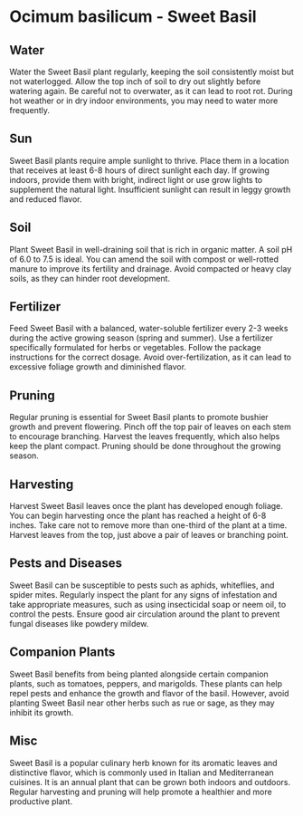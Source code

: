 # Ocimum basilicum - Sweet Basil

## Water

Water the Sweet Basil plant regularly, keeping the soil consistently moist but not waterlogged. Allow the top inch of soil to dry out slightly before watering again. Be careful not to overwater, as it can lead to root rot. During hot weather or in dry indoor environments, you may need to water more frequently.

## Sun

Sweet Basil plants require ample sunlight to thrive. Place them in a location that receives at least 6-8 hours of direct sunlight each day. If growing indoors, provide them with bright, indirect light or use grow lights to supplement the natural light. Insufficient sunlight can result in leggy growth and reduced flavor.

## Soil

Plant Sweet Basil in well-draining soil that is rich in organic matter. A soil pH of 6.0 to 7.5 is ideal. You can amend the soil with compost or well-rotted manure to improve its fertility and drainage. Avoid compacted or heavy clay soils, as they can hinder root development.

## Fertilizer

Feed Sweet Basil with a balanced, water-soluble fertilizer every 2-3 weeks during the active growing season (spring and summer). Use a fertilizer specifically formulated for herbs or vegetables. Follow the package instructions for the correct dosage. Avoid over-fertilization, as it can lead to excessive foliage growth and diminished flavor.

## Pruning

Regular pruning is essential for Sweet Basil plants to promote bushier growth and prevent flowering. Pinch off the top pair of leaves on each stem to encourage branching. Harvest the leaves frequently, which also helps keep the plant compact. Pruning should be done throughout the growing season.

## Harvesting

Harvest Sweet Basil leaves once the plant has developed enough foliage. You can begin harvesting once the plant has reached a height of 6-8 inches. Take care not to remove more than one-third of the plant at a time. Harvest leaves from the top, just above a pair of leaves or branching point.

## Pests and Diseases

Sweet Basil can be susceptible to pests such as aphids, whiteflies, and spider mites. Regularly inspect the plant for any signs of infestation and take appropriate measures, such as using insecticidal soap or neem oil, to control the pests. Ensure good air circulation around the plant to prevent fungal diseases like powdery mildew.

## Companion Plants

Sweet Basil benefits from being planted alongside certain companion plants, such as tomatoes, peppers, and marigolds. These plants can help repel pests and enhance the growth and flavor of the basil. However, avoid planting Sweet Basil near other herbs such as rue or sage, as they may inhibit its growth.

## Misc

Sweet Basil is a popular culinary herb known for its aromatic leaves and distinctive flavor, which is commonly used in Italian and Mediterranean cuisines. It is an annual plant that can be grown both indoors and outdoors. Regular harvesting and pruning will help promote a healthier and more productive plant.

